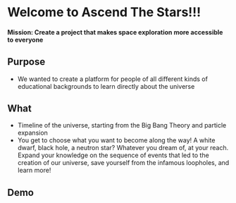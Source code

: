 # Welcome to Ascend The Stars!!!

#### Mission: Create a project that makes space exploration more accessible to everyone

## Purpose
- We wanted to create a platform for people of all different kinds of educational backgrounds to learn directly about the universe

## What
- Timeline of the universe, starting from the Big Bang Theory and particle expansion
- You get to choose what you want to become along the way! A white dwarf, black hole, a neutron star? Whatever you dream of, at your reach. Expand your knowledge on the sequence of events that led to the creation of our universe, save yourself from the infamous loopholes, and learn more!

## Demo
